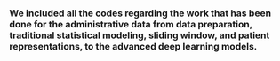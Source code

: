 
### We included all the codes regarding the work that has been done for the administrative data from data preparation, traditional statistical modeling, sliding window, and patient representations, to the advanced deep learning models. 
